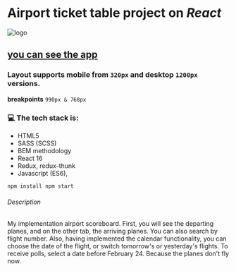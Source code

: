 # Airport ticket table project on **_React_**

![logo](https://upload.wikimedia.org/wikipedia/commons/b/bf/Kyiv_International_Airport_Logo.gif)

## [you can see the app](https://voluble-kulfi-c2cff3.netlify.app)

### Layout supports mobile from `320px` and desktop `1200px` versions.<br/>

**breakpoints** `990px & 768px`

### 💻 The tech stack is:

- HTML5
- SASS (SCSS)
- BEM methodology
- React 16
- Redux, redux-thunk
- Javascript (ES6),

`npm install npm start`

###### Description

My implementation airport scoreboard. First, you will see the departing planes, and on the other tab, the arriving planes. You can also search by flight number. Also, having implemented the calendar functionality, you can choose the date of the flight, or switch tomorrow's or yesterday's flights. To receive polls, select a date before February 24. Because the planes don't fly now.
